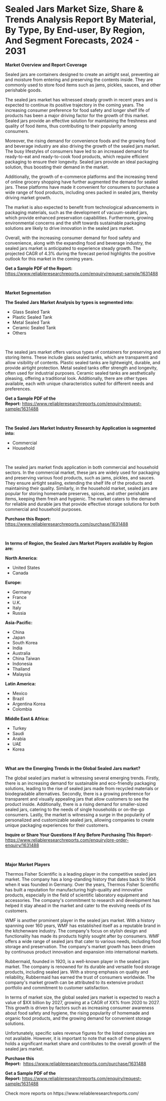 <p><h1>Sealed Jars Market Size, Share & Trends Analysis Report By Material, By Type, By End-user, By Region, And Segment Forecasts, 2024 - 2031</h1></p><p><strong>Market Overview and Report Coverage</strong></p>
<p><p>Sealed jars are containers designed to create an airtight seal, preventing air and moisture from entering and preserving the contents inside. They are commonly used to store food items such as jams, pickles, sauces, and other perishable goods.</p><p>The sealed jars market has witnessed steady growth in recent years and is expected to continue its positive trajectory in the coming years. The increasing consumer preference for food safety and longer shelf life of products has been a major driving factor for the growth of this market. Sealed jars provide an effective solution for maintaining the freshness and quality of food items, thus contributing to their popularity among consumers.</p><p>Moreover, the rising demand for convenience foods and the growing food and beverage industry are also driving the growth of the sealed jars market. The busy lifestyles of consumers have led to an increased demand for ready-to-eat and ready-to-cook food products, which require efficient packaging to ensure their longevity. Sealed jars provide an ideal packaging solution, thus boosting their demand in the market.</p><p>Additionally, the growth of e-commerce platforms and the increasing trend of online grocery shopping have further augmented the demand for sealed jars. These platforms have made it convenient for consumers to purchase a wide range of food products, including ones packed in sealed jars, thereby driving market growth.</p><p>The market is also expected to benefit from technological advancements in packaging materials, such as the development of vacuum-sealed jars, which provide enhanced preservation capabilities. Furthermore, growing environmental concerns and the shift towards sustainable packaging solutions are likely to drive innovation in the sealed jars market.</p><p>Overall, with the increasing consumer demand for food safety and convenience, along with the expanding food and beverage industry, the sealed jars market is anticipated to experience steady growth. The projected CAGR of 4.3% during the forecast period highlights the positive outlook for this market in the coming years.</p></p>
<p><strong>Get a Sample PDF of the Report:</strong> <a href="https://www.reliableresearchreports.com/enquiry/request-sample/1631488">https://www.reliableresearchreports.com/enquiry/request-sample/1631488</a></p>
<p>&nbsp;</p>
<p><strong>Market Segmentation</strong></p>
<p><strong>The Sealed Jars Market Analysis by types is segmented into:</strong></p>
<p><ul><li>Glass Sealed Tank</li><li>Plastic Sealed Tank</li><li>Metal Sealed Tank</li><li>Ceramic Sealed Tank</li><li>Others</li></ul></p>
<p>&nbsp;</p>
<p><p>The sealed jars market offers various types of containers for preserving and storing items. These include glass sealed tanks, which are transparent and allow visibility of contents. Plastic sealed tanks are lightweight, durable, and provide airtight protection. Metal sealed tanks offer strength and longevity, often used for industrial purposes. Ceramic sealed tanks are aesthetically pleasing, offering a traditional look. Additionally, there are other types available, each with unique characteristics suited for different needs and preferences.</p></p>
<p><strong>Get a Sample PDF of the Report:</strong>&nbsp;<a href="https://www.reliableresearchreports.com/enquiry/request-sample/1631488">https://www.reliableresearchreports.com/enquiry/request-sample/1631488</a></p>
<p>&nbsp;</p>
<p><strong>The Sealed Jars Market Industry Research by Application is segmented into:</strong></p>
<p><ul><li>Commercial</li><li>Household</li></ul></p>
<p>&nbsp;</p>
<p><p>The sealed jars market finds application in both commercial and household sectors. In the commercial market, these jars are widely used for packaging and preserving various food products, such as jams, pickles, and sauces. They ensure airtight sealing, extending the shelf life of the products and maintaining their quality. Similarly, in the household market, sealed jars are popular for storing homemade preserves, spices, and other perishable items, keeping them fresh and hygienic. The market caters to the demand for reliable and durable jars that provide effective storage solutions for both commercial and household purposes.</p></p>
<p><strong>Purchase this Report:</strong>&nbsp; <a href="https://www.reliableresearchreports.com/purchase/1631488">https://www.reliableresearchreports.com/purchase/1631488</a></p>
<p>&nbsp;</p>
<p><strong>In terms of Region, the Sealed Jars Market Players available by Region are:</strong></p>
<p>
    <p> <strong> North America: </strong>
        <ul>
            <li>United States</li>
            <li>Canada</li>
        </ul>
        </p> 
    <p> <strong> Europe: </strong>
        <ul>
            <li>Germany</li>
            <li>France</li>
            <li>U.K.</li>
            <li>Italy</li>
            <li>Russia</li>
        </ul>
        </p> 
    <p> <strong> Asia-Pacific: </strong>
        <ul>
            <li>China</li>
            <li>Japan</li>
            <li>South Korea</li>
            <li>India</li>
            <li>Australia</li>
            <li>China Taiwan</li>
            <li>Indonesia</li>
            <li>Thailand</li>
            <li>Malaysia</li>
        </ul>
        </p> 
    <p> <strong> Latin America: </strong>
        <ul>
            <li>Mexico</li>
            <li>Brazil</li>
            <li>Argentina Korea</li>
            <li>Colombia</li>
        </ul>
        </p> 
    <p> <strong> Middle East & Africa: </strong>
        <ul>
            <li>Turkey</li>
            <li>Saudi</li>
            <li>Arabia</li>
            <li>UAE</li>
            <li>Korea</li>
        </ul>
    </p>
    </p>
<p>&nbsp;</p>
<p><strong>What are the Emerging Trends in the Global Sealed Jars market?</strong></p>
<p><p>The global sealed jars market is witnessing several emerging trends. Firstly, there is an increasing demand for sustainable and eco-friendly packaging solutions, leading to the rise of sealed jars made from recycled materials or biodegradable alternatives. Secondly, there is a growing preference for transparent and visually appealing jars that allow customers to see the product inside. Additionally, there is a rising demand for smaller-sized sealed jars, catering to the needs of single households or on-the-go consumers. Lastly, the market is witnessing a surge in the popularity of personalized and customizable sealed jars, allowing companies to create unique packaging experiences for their customers.</p></p>
<p><strong>Inquire or Share Your Questions If Any Before Purchasing This Report</strong>- <a href="https://www.reliableresearchreports.com/enquiry/pre-order-enquiry/1631488">https://www.reliableresearchreports.com/enquiry/pre-order-enquiry/1631488</a></p>
<p>&nbsp;</p>
<p><strong>Major Market Players</strong></p>
<p><p>Thermos Fisher Scientific is a leading player in the competitive sealed jars market. The company has a long-standing history that dates back to 1904 when it was founded in Germany. Over the years, Thermos Fisher Scientific has built a reputation for manufacturing high-quality and innovative products, especially in the field of scientific laboratory equipment and accessories. The company's commitment to research and development has helped it stay ahead in the market and cater to the evolving needs of its customers.</p><p>WMF is another prominent player in the sealed jars market. With a history spanning over 160 years, WMF has established itself as a reputable brand in the kitchenware industry. The company's focus on stylish design and functionality has made its products highly sought after by consumers. WMF offers a wide range of sealed jars that cater to various needs, including food storage and preservation. The company's market growth has been driven by continuous product innovation and expansion into international markets.</p><p>Rubbermaid, founded in 1920, is a well-known player in the sealed jars market. The company is renowned for its durable and versatile food storage products, including sealed jars. With a strong emphasis on quality and reliability, Rubbermaid has earned the trust of consumers worldwide. The company's market growth can be attributed to its extensive product portfolio and commitment to customer satisfaction.</p><p>In terms of market size, the global sealed jars market is expected to reach a value of $XX billion by 2027, growing at a CAGR of XX% from 2020 to 2027. This growth is driven by factors such as increasing consumer awareness about food safety and hygiene, the rising popularity of homemade and organic food products, and the growing demand for convenient storage solutions. </p><p>Unfortunately, specific sales revenue figures for the listed companies are not available. However, it is important to note that each of these players holds a significant market share and contributes to the overall growth of the sealed jars market.</p></p>
<p><strong>Purchase this Report:</strong>&nbsp;&nbsp;<a href="https://www.reliableresearchreports.com/purchase/1631488">https://www.reliableresearchreports.com/purchase/1631488</a></p>
<p></p>
<p><strong>Get a Sample PDF of the Report:</strong>&nbsp;<a href="https://www.reliableresearchreports.com/enquiry/request-sample/1631488">https://www.reliableresearchreports.com/enquiry/request-sample/1631488</a></p>
<p>Check more reports on https://www.reliableresearchreports.com/</p>